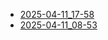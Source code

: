 - [2025-04-11_17-58](./forecast_2025-04-11_17-58.md)
- [2025-04-11_08-53](./forecast_2025-04-11_08-53.md)
